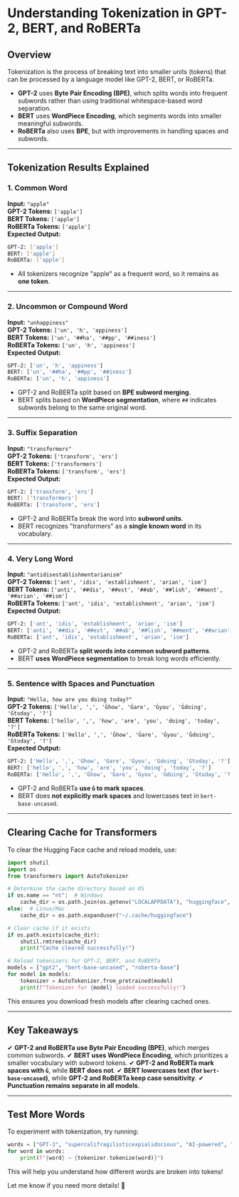 # **Understanding Tokenization in GPT-2, BERT, and RoBERTa**

## **Overview**
Tokenization is the process of breaking text into smaller units (tokens) that can be processed by a language model like GPT-2, BERT, or RoBERTa. 
- **GPT-2** uses **Byte Pair Encoding (BPE)**, which splits words into frequent subwords rather than using traditional whitespace-based word separation.
- **BERT** uses **WordPiece Encoding**, which segments words into smaller meaningful subwords.
- **RoBERTa** also uses **BPE**, but with improvements in handling spaces and subwords.

---

## **Tokenization Results Explained**

### **1. Common Word**
**Input:** `"apple"`  
**GPT-2 Tokens:** `['apple']`  
**BERT Tokens:** `['apple']`  
**RoBERTa Tokens:** `['apple']`  
**Expected Output:**
```bash
GPT-2: ['apple']
BERT: ['apple']
RoBERTa: ['apple']
```
- All tokenizers recognize "apple" as a frequent word, so it remains as **one token**.

---

### **2. Uncommon or Compound Word**
**Input:** `"unhappiness"`  
**GPT-2 Tokens:** `['un', 'h', 'appiness']`  
**BERT Tokens:** `['un', '##ha', '##pp', '##iness']`  
**RoBERTa Tokens:** `['un', 'h', 'appiness']`  
**Expected Output:**
```bash
GPT-2: ['un', 'h', 'appiness']
BERT: ['un', '##ha', '##pp', '##iness']
RoBERTa: ['un', 'h', 'appiness']
```
- GPT-2 and RoBERTa split based on **BPE subword merging**.
- BERT splits based on **WordPiece segmentation**, where `##` indicates subwords belong to the same original word.

---

### **3. Suffix Separation**
**Input:** `"transformers"`  
**GPT-2 Tokens:** `['transform', 'ers']`  
**BERT Tokens:** `['transformers']`  
**RoBERTa Tokens:** `['transform', 'ers']`  
**Expected Output:**
```bash
GPT-2: ['transform', 'ers']
BERT: ['transformers']
RoBERTa: ['transform', 'ers']
```
- GPT-2 and RoBERTa break the word into **subword units**.
- BERT recognizes "transformers" as a **single known word** in its vocabulary.

---

### **4. Very Long Word**
**Input:** `"antidisestablishmentarianism"`  
**GPT-2 Tokens:** `['ant', 'idis', 'establishment', 'arian', 'ism']`  
**BERT Tokens:** `['anti', '##dis', '##est', '##ab', '##lish', '##ment', '##arian', '##ism']`  
**RoBERTa Tokens:** `['ant', 'idis', 'establishment', 'arian', 'ism']`  
**Expected Output:**
```bash
GPT-2: ['ant', 'idis', 'establishment', 'arian', 'ism']
BERT: ['anti', '##dis', '##est', '##ab', '##lish', '##ment', '##arian', '##ism']
RoBERTa: ['ant', 'idis', 'establishment', 'arian', 'ism']
```
- GPT-2 and RoBERTa **split words into common subword patterns**.
- BERT **uses WordPiece segmentation** to break long words efficiently.

---

### **5. Sentence with Spaces and Punctuation**
**Input:** `"Hello, how are you doing today?"`  
**GPT-2 Tokens:** `['Hello', ',', 'Ġhow', 'Ġare', 'Ġyou', 'Ġdoing', 'Ġtoday', '?']`  
**BERT Tokens:** `['hello', ',', 'how', 'are', 'you', 'doing', 'today', '?']`  
**RoBERTa Tokens:** `['Hello', ',', 'Ġhow', 'Ġare', 'Ġyou', 'Ġdoing', 'Ġtoday', '?']`  
**Expected Output:**
```bash
GPT-2: ['Hello', ',', 'Ġhow', 'Ġare', 'Ġyou', 'Ġdoing', 'Ġtoday', '?']
BERT: ['hello', ',', 'how', 'are', 'you', 'doing', 'today', '?']
RoBERTa: ['Hello', ',', 'Ġhow', 'Ġare', 'Ġyou', 'Ġdoing', 'Ġtoday', '?']
```
- GPT-2 and RoBERTa **use `Ġ` to mark spaces**.
- BERT does **not explicitly mark spaces** and lowercases text in `bert-base-uncased`.

---

## **Clearing Cache for Transformers**
To clear the Hugging Face cache and reload models, use:
```python
import shutil
import os
from transformers import AutoTokenizer

# Determine the cache directory based on OS
if os.name == "nt":  # Windows
    cache_dir = os.path.join(os.getenv("LOCALAPPDATA"), "huggingface", "transformers")
else:  # Linux/Mac
    cache_dir = os.path.expanduser("~/.cache/huggingface")

# Clear cache if it exists
if os.path.exists(cache_dir):
    shutil.rmtree(cache_dir)
    print("Cache cleared successfully!")

# Reload tokenizers for GPT-2, BERT, and RoBERTa
models = ["gpt2", "bert-base-uncased", "roberta-base"]
for model in models:
    tokenizer = AutoTokenizer.from_pretrained(model)
    print(f"Tokenizer for {model} loaded successfully!")
```
This ensures you download fresh models after clearing cached ones.

---

## **Key Takeaways**
✔ **GPT-2 and RoBERTa use Byte Pair Encoding (BPE)**, which merges common subwords.
✔ **BERT uses WordPiece Encoding**, which prioritizes a smaller vocabulary with subword tokens.
✔ **GPT-2 and RoBERTa mark spaces with `Ġ`**, while **BERT does not**.
✔ **BERT lowercases text (for `bert-base-uncased`)**, while **GPT-2 and RoBERTa keep case sensitivity**.
✔ **Punctuation remains separate in all models**.

---

## **Test More Words**
To experiment with tokenization, try running:
```python
words = ["GPT-3", "supercalifragilisticexpialidocious", "AI-powered", "discombobulated"]
for word in words:
    print(f"{word} → {tokenizer.tokenize(word)}")
```

This will help you understand how different words are broken into tokens!

Let me know if you need more details! 🚀

